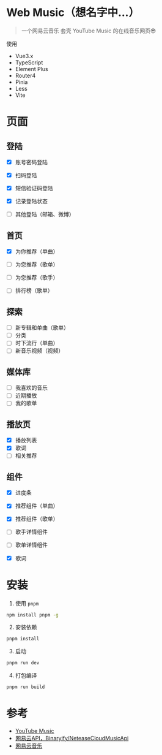# Web Music（想名字中...）
> 一个网易云音乐 套壳 YouTube Music 的在线音乐网页😎

使用

- Vue3.x
- TypeScript
- Element Plus
- Router4
- Pinia
- Less
- Vite

# 页面
## 登陆
- [x] 账号密码登陆
- [x] 扫码登陆
- [x] 短信验证码登陆
- [x] 记录登陆状态
- [ ] 其他登陆（邮箱、微博）


## 首页
- [x] 为你推荐（单曲）
- [ ] 为您推荐（歌单）
- [ ] 为您推荐（歌手）
- [ ] 排行榜（歌单）


## 探索
 - [ ] 新专辑和单曲（歌单）
 - [ ] 分类
 - [ ] 时下流行（单曲）
 - [ ] 新音乐视频（视频）

## 媒体库
 - [ ] 我喜欢的音乐
 - [ ] 近期播放
 - [ ] 我的歌单

## 播放页
- [x] 播放列表
- [x] 歌词
- [ ] 相关推荐

## 组件
- [x] 进度条
- [x] 推荐组件（单曲）
- [x] 推荐组件（歌单）
- [ ] 歌手详情组件
- [ ] 歌单详情组件
- [x] 歌词


# 安装
1. 使用 `pnpm`

```bash
npm install pnpm -g
```

2. 安装依赖

```bash
pnpm install
```

3. 启动

```bash
pnpm run dev
```
4. 打包编译

```bash
pnpm run build
```

# 参考
- [YouTube Music](https://music.youtube.com/)
- [网易云API，Binaryify/NeteaseCloudMusicApi](https://github.com/Binaryify/NeteaseCloudMusicApi)
- [网易云音乐](https://music.163.com/)